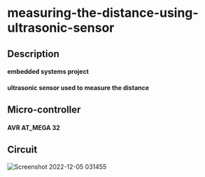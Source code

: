 # measuring-the-distance-using-ultrasonic-sensor

## Description
#### embedded systems project  
#### ultrasonic sensor used to measure the distance
## Micro-controller
#### AVR AT_MEGA 32
## Circuit
![Screenshot 2022-12-05 031455](https://user-images.githubusercontent.com/92316869/205528599-7747affa-54bb-40b9-8e1c-e87e88b43e9c.png)
